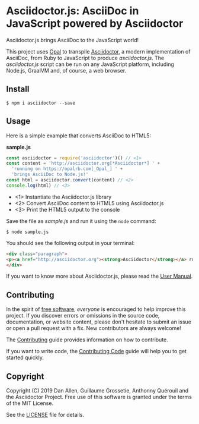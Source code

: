 # Asciidoctor.js: AsciiDoc in JavaScript powered by Asciidoctor

Asciidoctor.js brings AsciiDoc to the JavaScript world!

This project uses [Opal](https://opalrb.com/) to transpile [Asciidoctor](http://asciidoctor.org), a modern implementation of AsciiDoc, from Ruby to JavaScript to produce _asciidoctor.js_.
The _asciidoctor.js_ script can be run on any JavaScript platform, including Node.js, GraalVM and, of course, a web browser.

## Install

    $ npm i asciidoctor --save

## Usage

Here is a simple example that converts AsciiDoc to HTML5:

**sample.js**

```javascript
const asciidoctor = require('asciidoctor')() // <1>
const content = 'http://asciidoctor.org[*Asciidoctor*] ' +
  'running on https://opalrb.com[_Opal_] ' +
  'brings AsciiDoc to Node.js!'
const html = asciidoctor.convert(content) // <2>
console.log(html) // <3>
```
- <1> Instantiate the Asciidoctor.js library
- <2> Convert AsciiDoc content to HTML5 using Asciidoctor.js
- <3> Print the HTML5 output to the console

Save the file as _sample.js_ and run it using the `node` command:

    $ node sample.js

You should see the following output in your terminal:

```html
<div class="paragraph">
<p><a href="http://asciidoctor.org"><strong>Asciidoctor</strong></a> running on <a href="http://opalrb.com"><em>Opal</em></a> brings AsciiDoc to Node.js!</p>
</div>
```

If you want to know more about Asciidoctor.js, please read the [User Manual](https://asciidoctor-docs.netlify.com/asciidoctor.js/).

## Contributing

In the spirit of [free software](https://www.gnu.org/philosophy/free-sw.html), _everyone_ is encouraged to help improve this project.
If you discover errors or omissions in the source code, documentation, or website content, please don't hesitate to submit an issue or open a pull request with a fix.
New contributors are always welcome!

The [Contributing](https://github.com/asciidoctor/asciidoctor.js/blob/master/CONTRIBUTING.adoc) guide provides information on how to contribute.

If you want to write code, the [Contributing Code](https://github.com/asciidoctor/asciidoctor.js/blob/master/CONTRIBUTING-CODE.adoc) guide will help you to get started quickly.

## Copyright

Copyright (C) 2019 Dan Allen, Guillaume Grossetie, Anthonny Quérouil and the Asciidoctor Project.
Free use of this software is granted under the terms of the MIT License.

See the [LICENSE](https://github.com/asciidoctor/asciidoctor.js/blob/master/LICENSE) file for details.